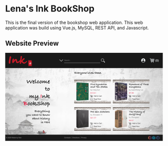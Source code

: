 # Lena's Ink BookShop 
This is the final version of the bookshop web application. This web application was build using Vue.js, MySQL, REST API, and Javascript. 

## Website Preview
![Image of BookShop](./bookshop.png)

